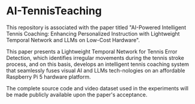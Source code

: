 # AI-TennisTeaching

This repository is associated with the paper titled "AI-Powered Intelligent Tennis Coaching: Enhancing Personalized Instruction with Lightweight Temporal Network and LLMs on Low-Cost Hardware". 

This paper presents a Lightweight Temporal Network for Tennis Error Detection, which identifies irregular movements during the tennis stroke process, and on this basis, develops an intelligent tennis coaching system that seamlessly fuses visual AI and LLMs tech-nologies on an affordable Raspberry Pi 5 hardware platform. 

The complete source code and video dataset used in the experiments will be made publicly available upon the paper's acceptance.
